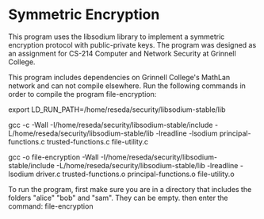 # Symmetric Encryption
This program uses the libsodium library to implement a symmetric encryption protocol with public-private keys. The program was designed as an assignment for CS-214 Computer and Network Security at Grinnell College. 

This program includes dependencies on Grinnell College's MathLan network and can not compile elsewhere. 
Run the following commands in order to compile the program file-encryption:

export LD_RUN_PATH=/home/reseda/security/libsodium-stable/lib



gcc -c -Wall   -I/home/reseda/security/libsodium-stable/include   -L/home/reseda/security/libsodium-stable/lib   -lreadline -lsodium  principal-functions.c trusted-functions.c file-utility.c

gcc -o  file-encryption -Wall   -I/home/reseda/security/libsodium-stable/include   -L/home/reseda/security/libsodium-stable/lib   -lreadline -lsodium driver.c trusted-functions.o principal-functions.o file-utility.o


To run the program, first make sure you are in a directory that includes the folders "alice" "bob" and "sam". They can be empty. then enter the command:
file-encryption
